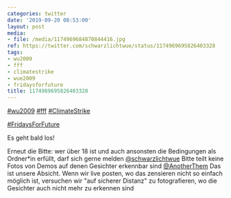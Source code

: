 ```yaml
---
categories: twitter
date: '2019-09-20 08:53:00'
layout: post
media:
- file: /media/1174969684870844416.jpg
ref: https://twitter.com/schwarzlichtwue/status/1174969695826403328
tags:
- wu2009
- fff
- climatestrike
- wue2009
- fridaysforfuture
title: 1174969695826403328
---
```

[#wu2009](/t/wu2009) [#fff](/t/fff) [#ClimateStrike](/t/climatestrike)

[#FridaysForFuture](/t/fridaysforfuture)

Es geht bald los!

Erneut die Bitte: wer über 18 ist und auch ansonsten die Bedingungen als Ordner\*in erfüllt, darf sich gerne melden 
[@schwarzlichtwue](https://twitter.com/schwarzlichtwue) Bitte teilt keine Fotos von Demos auf denen Gesichter erkennbar sind
[@AnotherThem](https://twitter.com/AnotherThem) Das ist unsere Absicht. Wenn wir live posten, wo das zensieren nicht so einfach möglich ist, versuchen wir "auf sicherer Distanz" zu fotografieren, wo die Gesichter auch nicht mehr zu erkennen sind